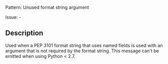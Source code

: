 Pattern: Unused format string argument

Issue: -

## Description

Used when a PEP 3101 format string that uses named fields is used with an argument that is not required by the format string. This message can't be emitted when using Python < 2.7.
